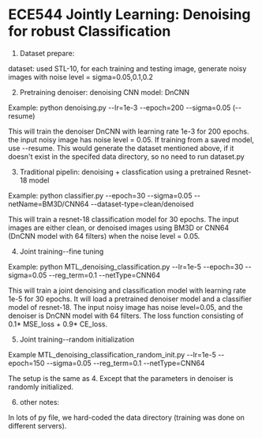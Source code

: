 # ECE544 Jointly Learning: Denoising for robust Classification
1. Dataset prepare: 

 dataset: used STL-10, for each training and testing image, generate noisy images with noise level = sigma=0.05,0.1,0.2

2. Pretraining denoiser: denoising CNN model: DnCNN

 Example: python denoising.py --lr=1e-3 --epoch=200 --sigma=0.05 (--resume)

 This will train the denoiser DnCNN with learning rate 1e-3 for 200 epochs. the input noisy image has noise level = 0.05. If training from a saved model, use --resume. This would generate the dataset mentioned above, if it doesn't exist in the specifed data directory, so no need to run dataset.py

3. Traditional pipelin: denoising + classfication using a pretrained Resnet-18 model

 Example: python classifier.py --epoch=30 --sigma=0.05 --netName=BM3D/CNN64 --dataset-type=clean/denoised

 This will train a resnet-18 classification model for 30 epochs. The input images are either clean, or denoised images using BM3D or CNN64 (DnCNN model with 64 filters) when the noise level = 0.05.
 
4. Joint training--fine tuning

Example: python MTL_denoising_classification.py --lr=1e-5 --epoch=30 --sigma=0.05 --reg_term=0.1 --netType=CNN64

This will train a joint denoising and classification model with learning rate 1e-5 for 30 epochs. It will load a pretrained denoiser model and a classifier model of resnet-18. The input noisy image has noise level=0.05, and the denoiser is DnCNN model with 64 filters. The loss function consisting of 0.1* MSE_loss + 0.9* CE_loss.

5. Joint training--random initialization

Example MTL_denoising_classification_random_init.py --lr=1e-5 --epoch=150 --sigma=0.05 --reg_term=0.1 --netType=CNN64

The setup is the same as 4. Except that the parameters in denoiser is randomly initialized. 

6. other notes:

In lots of py file, we hard-coded the data directory (training was done on different servers).
